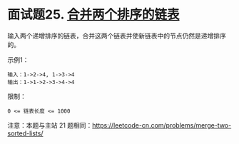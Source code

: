 # 面试题25. [合并两个排序的链表](https://leetcode-cn.com/problems/he-bing-liang-ge-pai-xu-de-lian-biao-lcof/)

输入两个递增排序的链表，合并这两个链表并使新链表中的节点仍然是递增排序的。

示例1：
```
输入：1->2->4, 1->3->4
输出：1->1->2->3->4->4
```

限制：
```
0 <= 链表长度 <= 1000
```
注意：本题与主站 21 题相同：https://leetcode-cn.com/problems/merge-two-sorted-lists/